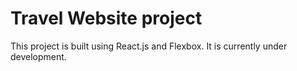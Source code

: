 # Travel Website project

This project is built using React.js and Flexbox. It is currently under development.



